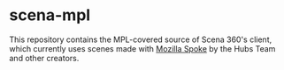 # scena-mpl

This repository contains the MPL-covered source of Scena 360's client, which currently uses scenes made with [Mozilla Spoke](https://hubs.mozilla.com/spoke) by the Hubs Team and other creators.


